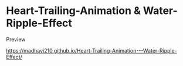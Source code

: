 # Heart-Trailing-Animation & Water-Ripple-Effect

Preview 

https://madhavi210.github.io/Heart-Trailing-Animation---Water-Ripple-Effect/
